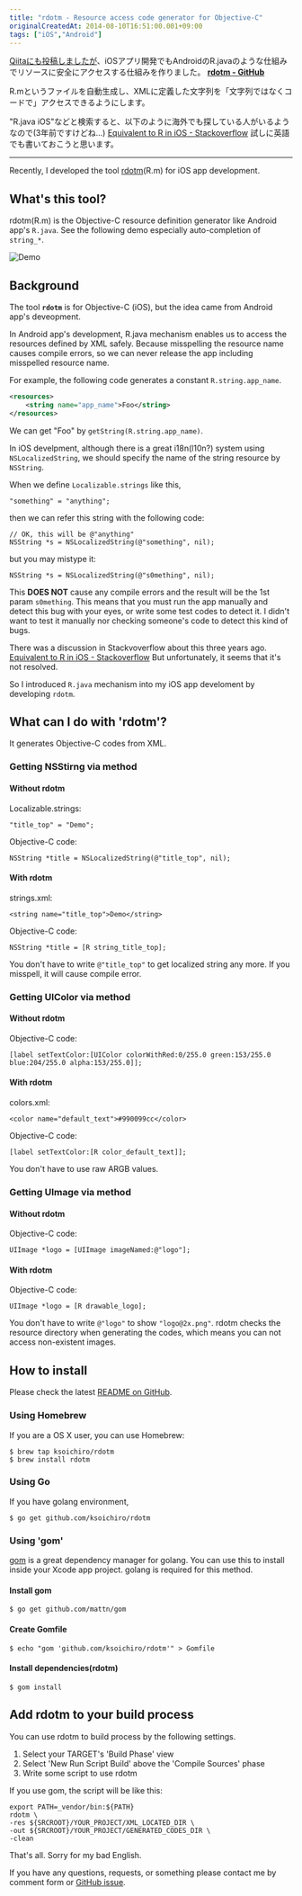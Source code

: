 ```yaml
---
title: "rdotm - Resource access code generator for Objective-C"
originalCreatedAt: 2014-08-10T16:51:00.001+09:00
tags: ["iOS","Android"]
---
```

[Qiitaにも投稿しましたが](http://qiita.com/ksoichiro/items/4befb2695b1efdff72dd)、iOSアプリ開発でもAndroidのR.javaのような仕組みでリソースに安全にアクセスする仕組みを作りました。
**[rdotm - GitHub](https://github.com/ksoichiro/rdotm)**

R.mというファイルを自動生成し、XMLに定義した文字列を「文字列ではなくコードで」アクセスできるようにします。

"R.java iOS"などと検索すると、以下のように海外でも探している人がいるようなので(3年前ですけどね...)
[Equivalent to R in iOS - Stackoverflow](http://stackoverflow.com/questions/7082336/equivalent-to-r-in-ios)
試しに英語でも書いておこうと思います。

----

Recently, I developed the tool [rdotm](https://github.com/ksoichiro/rdotm)(R.m) for iOS app development.

## What's this tool?

rdotm(R.m) is the Objective-C resource definition generator like Android app's `R.java`.
See the following demo especially auto-completion of `string_*`.

![Demo][1]

<!--more-->

## Background

The tool **`rdotm`** is for Objective-C (iOS), but the idea came from Android app's deveopment.

In Android app's development, R.java mechanism enables us to access the resources defined by XML safely.
Because misspelling the resource name causes compile errors, so we can never release the app including misspelled resource name.

For example, the following code generates a constant `R.string.app_name`.

```xml
<resources>
    <string name="app_name">Foo</string>
</resources>
```
We can get "Foo" by `getString(R.string.app_name)`.

In iOS develpment, although there is a great i18n(l10n?) system using `NSLocalizedString`,
we should specify the name of the string resource by `NSString`.

When we define `Localizable.strings` like this,

```
"something" = "anything";
```

then we can refer this string with the following code:

```objc
// OK, this will be @"anything"
NSString *s = NSLocalizedString(@"something", nil);
```

but you may mistype it:

```objc
NSString *s = NSLocalizedString(@"s0mething", nil);
```

This **DOES NOT** cause any compile errors and the result will be the 1st param `s0mething`.
This means that you must run the app manually and detect this bug with your eyes, or write some test codes to detect it.
I didn't want to test it manually nor checking someone's code to detect this kind of bugs.

There was a discussion in Stackvoverflow about this three years ago.
[Equivalent to R in iOS - Stackoverflow](http://stackoverflow.com/questions/7082336/equivalent-to-r-in-ios)
But unfortunately, it seems that it's not resolved.

So I introduced `R.java` mechanism into my iOS app develoment by developing `rdotm`.

## What can I do with 'rdotm'?

It generates Objective-C codes from XML.

### Getting NSStirng via method

#### Without rdotm

Localizable.strings:

```
"title_top" = "Demo";
```

Objective-C code:

```
NSString *title = NSLocalizedString(@"title_top", nil);
```

#### With rdotm

strings.xml:

```
<string name="title_top">Demo</string>
```

Objective-C code:

```
NSString *title = [R string_title_top];
```

You don't have to write `@"title_top"` to get localized string any more.
If you misspell, it will cause compile error.

### Getting UIColor via method

#### Without rdotm

Objective-C code:

```
[label setTextColor:[UIColor colorWithRed:0/255.0 green:153/255.0 blue:204/255.0 alpha:153/255.0]];
```

#### With rdotm

colors.xml:

```
<color name="default_text">#990099cc</color>
```

Objective-C code:

```
[label setTextColor:[R color_default_text]];
```

You don't have to use raw ARGB values.

### Getting UImage via method

#### Without rdotm

Objective-C code:

```
UIImage *logo = [UIImage imageNamed:@"logo"];
```

#### With rdotm

Objective-C code:

```
UIImage *logo = [R drawable_logo];
```

You don't have to write `@"logo"` to show `"logo@2x.png"`.
rdotm checks the resource directory when generating the codes,
which means you can not access non-existent images.

## How to install

Please check the latest [README on GitHub](https://github.com/ksoichiro/rdotm).

### Using Homebrew

If you are a OS X user, you can use Homebrew:

```
$ brew tap ksoichiro/rdotm
$ brew install rdotm
```

### Using Go

If you have golang environment,

```
$ go get github.com/ksoichiro/rdotm
```

### Using 'gom'

[gom](https://github.com/mattn/gom) is a great dependency manager for golang.
You can use this to install inside your Xcode app project.
golang is required for this method.

#### Install gom

```
$ go get github.com/mattn/gom
```

#### Create Gomfile

```
$ echo "gom 'github.com/ksoichiro/rdotm'" > Gomfile
```

#### Install dependencies(rdotm)

```
$ gom install
```

## Add rdotm to your build process

You can use rdotm to build process by the following settings.

1. Select your TARGET's 'Build Phase' view
2. Select 'New Run Script Build' above the 'Compile Sources' phase
3. Write some script to use rdotm

If you use gom, the script will be like this:

```
export PATH=_vendor/bin:${PATH}
rdotm \
-res ${SRCROOT}/YOUR_PROJECT/XML_LOCATED_DIR \
-out ${SRCROOT}/YOUR_PROJECT/GENERATED_CODES_DIR \
-clean
```

That's all.
Sorry for my bad English.

If you have any questions, requests, or something
please contact me by comment form or [GitHub issue](https://github.com/ksoichiro/rdotm/issues).

  [1]: /img/2014-08-rdotm-resource-access-code-generator_1.gif "demo.gif"
